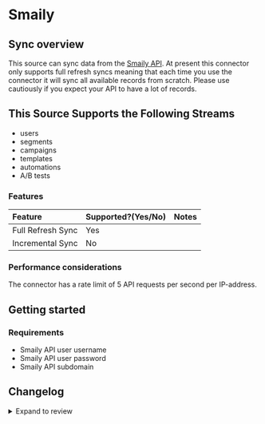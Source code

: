 # Smaily

## Sync overview

This source can sync data from the [Smaily API](https://smaily.com/help/api/). At present this connector only supports full refresh syncs meaning that each time you use the connector it will sync all available records from scratch. Please use cautiously if you expect your API to have a lot of records.

## This Source Supports the Following Streams

- users
- segments
- campaigns
- templates
- automations
- A/B tests

### Features

| Feature           | Supported?\(Yes/No\) | Notes |
| :---------------- | :------------------- | :---- |
| Full Refresh Sync | Yes                  |       |
| Incremental Sync  | No                   |       |

### Performance considerations

The connector has a rate limit of 5 API requests per second per IP-address.

## Getting started

### Requirements

- Smaily API user username
- Smaily API user password
- Smaily API subdomain

## Changelog

<details>
  <summary>Expand to review</summary>

| Version | Date       | Pull Request                                             | Subject        |
| :------ | :--------- | :------------------------------------------------------- | :------------- |
| 0.2.22 | 2025-05-10 | [60196](https://github.com/airbytehq/airbyte/pull/60196) | Update dependencies |
| 0.2.21 | 2025-05-04 | [59621](https://github.com/airbytehq/airbyte/pull/59621) | Update dependencies |
| 0.2.20 | 2025-04-27 | [58973](https://github.com/airbytehq/airbyte/pull/58973) | Update dependencies |
| 0.2.19 | 2025-04-19 | [58442](https://github.com/airbytehq/airbyte/pull/58442) | Update dependencies |
| 0.2.18 | 2025-04-12 | [57978](https://github.com/airbytehq/airbyte/pull/57978) | Update dependencies |
| 0.2.17 | 2025-04-05 | [57452](https://github.com/airbytehq/airbyte/pull/57452) | Update dependencies |
| 0.2.16 | 2025-03-29 | [56826](https://github.com/airbytehq/airbyte/pull/56826) | Update dependencies |
| 0.2.15 | 2025-03-22 | [56259](https://github.com/airbytehq/airbyte/pull/56259) | Update dependencies |
| 0.2.14 | 2025-03-08 | [55148](https://github.com/airbytehq/airbyte/pull/55148) | Update dependencies |
| 0.2.13 | 2025-02-22 | [54506](https://github.com/airbytehq/airbyte/pull/54506) | Update dependencies |
| 0.2.12 | 2025-02-15 | [54039](https://github.com/airbytehq/airbyte/pull/54039) | Update dependencies |
| 0.2.11 | 2025-02-08 | [53547](https://github.com/airbytehq/airbyte/pull/53547) | Update dependencies |
| 0.2.10 | 2025-02-01 | [53078](https://github.com/airbytehq/airbyte/pull/53078) | Update dependencies |
| 0.2.9 | 2025-01-25 | [52388](https://github.com/airbytehq/airbyte/pull/52388) | Update dependencies |
| 0.2.8 | 2025-01-18 | [51944](https://github.com/airbytehq/airbyte/pull/51944) | Update dependencies |
| 0.2.7 | 2025-01-11 | [51443](https://github.com/airbytehq/airbyte/pull/51443) | Update dependencies |
| 0.2.6 | 2024-12-28 | [50774](https://github.com/airbytehq/airbyte/pull/50774) | Update dependencies |
| 0.2.5 | 2024-12-21 | [50330](https://github.com/airbytehq/airbyte/pull/50330) | Update dependencies |
| 0.2.4 | 2024-12-14 | [49791](https://github.com/airbytehq/airbyte/pull/49791) | Update dependencies |
| 0.2.3 | 2024-12-12 | [49394](https://github.com/airbytehq/airbyte/pull/49394) | Update dependencies |
| 0.2.2 | 2024-12-11 | [47809](https://github.com/airbytehq/airbyte/pull/47809) | Starting with this version, the Docker image is now rootless. Please note that this and future versions will not be compatible with Airbyte versions earlier than 0.64 |
| 0.2.1 | 2024-08-16 | [44196](https://github.com/airbytehq/airbyte/pull/44196) | Bump source-declarative-manifest version |
| 0.2.0 | 2024-08-14 | [44065](https://github.com/airbytehq/airbyte/pull/44065) | Refactor connector to manifest-only format |
| 0.1.14 | 2024-08-12 | [43872](https://github.com/airbytehq/airbyte/pull/43872) | Update dependencies |
| 0.1.13 | 2024-08-10 | [43664](https://github.com/airbytehq/airbyte/pull/43664) | Update dependencies |
| 0.1.12 | 2024-08-03 | [43175](https://github.com/airbytehq/airbyte/pull/43175) | Update dependencies |
| 0.1.11 | 2024-07-27 | [42777](https://github.com/airbytehq/airbyte/pull/42777) | Update dependencies |
| 0.1.10 | 2024-07-20 | [42227](https://github.com/airbytehq/airbyte/pull/42227) | Update dependencies |
| 0.1.9 | 2024-07-13 | [41838](https://github.com/airbytehq/airbyte/pull/41838) | Update dependencies |
| 0.1.8 | 2024-07-10 | [41579](https://github.com/airbytehq/airbyte/pull/41579) | Update dependencies |
| 0.1.7 | 2024-07-09 | [41093](https://github.com/airbytehq/airbyte/pull/41093) | Update dependencies |
| 0.1.6 | 2024-07-06 | [41010](https://github.com/airbytehq/airbyte/pull/41010) | Update dependencies |
| 0.1.5 | 2024-06-25 | [40460](https://github.com/airbytehq/airbyte/pull/40460) | Update dependencies |
| 0.1.4 | 2024-06-22 | [39959](https://github.com/airbytehq/airbyte/pull/39959) | Update dependencies |
| 0.1.3 | 2024-06-06 | [39176](https://github.com/airbytehq/airbyte/pull/39176) | [autopull] Upgrade base image to v1.2.2 |
| 0.1.2 | 2024-06-06 | [38931](https://github.com/airbytehq/airbyte/pull/38931) | Make compatible with builder |
| 0.1.1 | 2024-05-20 | [38412](https://github.com/airbytehq/airbyte/pull/38412) | [autopull] base image + poetry + up_to_date |
| 0.1.0 | 2022-10-25 | [18674](https://github.com/airbytehq/airbyte/pull/18674) | Initial commit |

</details>
